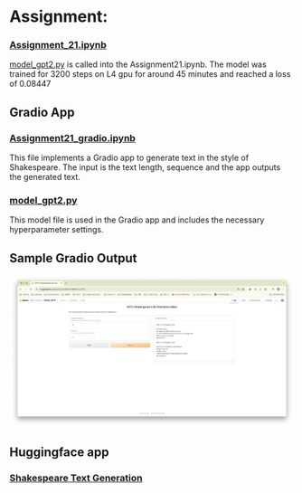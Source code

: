 
# Assignment:
### [Assignment_21.ipynb](https://github.com/mrrahul011/ERAV2/blob/main/Assignment_21/Assignment21.ipynb)
[model_gpt2.py](https://github.com/mrrahul011/ERAV2/blob/main/Assignment_21/train_get2-9-speedup9.py) is called into the Assignment21.ipynb.
The model was trained for 3200 steps on L4 gpu for around 45 minutes and reached a loss of 0.08447

## Gradio App

### [Assignment21_gradio.ipynb](https://github.com/mrrahul011/ERAV2/blob/main/Assignment_21/Assignment21_gradio.ipynb)
This file implements a Gradio app to generate text in the style of Shakespeare. The input is the text length, sequence and the app outputs the generated text.

### [model_gpt2.py](https://github.com/mrrahul011/ERAV2/blob/main/Assignment_21/model_gpt2.py)
This model file is used in the Gradio app and includes the necessary hyperparameter settings.

## Sample Gradio Output

![Gradio Output Sample](https://github.com/mrrahul011/ERAV2/blob/main/Assignment_21/gradio_output.png)

## Huggingface app
### [Shakespeare Text Generation](https://huggingface.co/spaces/mrrahul011/ERAV2_GPT2)
